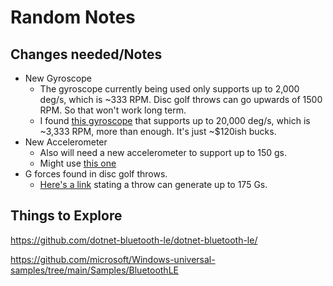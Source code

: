 # Random Notes

## Changes needed/Notes

* New Gyroscope
  * The gyroscope currently being used only supports up to 2,000 deg/s, which is ~333 RPM. Disc golf throws can go upwards of 1500 RPM. So that won't work long term.
  * I found [this gyroscope](https://www.mouser.com/ProductDetail/Analog-Devices/ADXRS649BBGZ?qs=WIvQP4zGanhEKWMUW9AK8A%3D%3D) that supports up to 20,000 deg/s, which is ~3,333 RPM, more than enough. It's just ~$120ish bucks.
* New Accelerometer
  * Also will need a new accelerometer to support up to 150 gs.
  * Might use [this one](https://www.mouser.com/ProductDetail/Analog-Devices/ADXL314WBCPZ-RL?qs=4ASt3YYao0VqiVnUWLAbOQ%3D%3D)
* G forces found in disc golf throws.
  * [Here's a link](https://www.reddit.com/r/discgolf/comments/13fbddc/comment/jjxg0cy/?utm_source=share&utm_medium=web3x&utm_name=web3xcss&utm_term=1&utm_content=share_button) stating a throw can generate up to 175 Gs.

## Things to Explore

https://github.com/dotnet-bluetooth-le/dotnet-bluetooth-le/

https://github.com/microsoft/Windows-universal-samples/tree/main/Samples/BluetoothLE